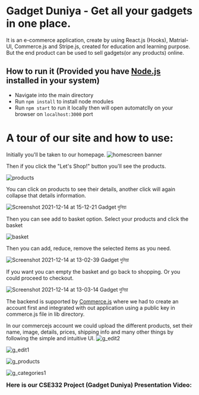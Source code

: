 # Gadget Duniya - Get all your gadgets in one place. 
  It is an e-commerce application, create by using React.js (Hooks), Matrial-UI, Commerce.js and Stripe.js, created for education and learning purpose. But the end product can be used to sell gadgets(or any products) online.
  
## How to run it (Provided you have [Node.js](https://nodejs.org/en/) installed in your system)
- Navigate into the main directory
- Run `npm install` to install node modules
- Run `npm start` to run it locally then will open automatclly on your browser on `localhost:3000` port

# A tour of our site and how to use:
Initially you'll be taken to our homepage.
![homescreen banner](https://user-images.githubusercontent.com/79270956/145964352-2b256ad8-2470-404a-bf7b-0babe9e90fbf.png)

Then if you click the "Let's Shop!" button you'll see the products.

![products](https://user-images.githubusercontent.com/79270956/145964725-dd232acf-1b5b-4b26-8035-5de992f74ffd.png)

You can click on products to see their details, another click will again collapse that details information.

![Screenshot 2021-12-14 at 15-12-21 Gadget দুনিয়া](https://user-images.githubusercontent.com/79270956/145968558-069e1f8f-1895-48ce-9ab8-82d39353498e.png)

Then you can see add to basket option. Select your products and click the basket

![basket](https://user-images.githubusercontent.com/79270956/145965052-2c742c78-76d2-413e-b7a2-d68ba5b7f138.png)

Then you can add, reduce, remove the selected items as you need.

![Screenshot 2021-12-14 at 13-02-39 Gadget দুনিয়া](https://user-images.githubusercontent.com/79270956/145965645-5e5bce33-eaac-4843-a554-3e87b462376e.png)

If you want you can empty the basket and go back to shopping. Or you could proceed to checkout.

![Screenshot 2021-12-14 at 13-03-14 Gadget দুনিয়া](https://user-images.githubusercontent.com/79270956/145965577-7342ba03-961e-41ed-96ad-ca1d1f1ca0bd.png)

The backend is supported by [Commerce.js](https://commercejs.com/) where we had to create an account first and integrated with out application using a public key in commerce.js file in lib directory.

In our commercejs account we could upload the different products, set their name, image, details, prices, shipping info and many other things by following the simple and intuitive UI.
![g_edit2](https://user-images.githubusercontent.com/79270956/145967086-04043bb3-70fa-4dad-919b-9283e9693062.jpeg)

![g_edit1](https://user-images.githubusercontent.com/79270956/145967097-5a789ad4-20ee-4f31-ab6d-198a2dcf82bd.jpeg)

![g_products](https://user-images.githubusercontent.com/79270956/145967149-9bd640d0-3bd9-438c-a2c4-7d3718682936.jpeg)

![g_categories1](https://user-images.githubusercontent.com/86424686/145972270-9f67d432-b341-428e-94ab-3febb724ea5b.jpeg)

<font size="3">**Here is our CSE332 Project (Gadget Duniya) Presentation Video:**</font>


